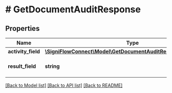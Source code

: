 # # GetDocumentAuditResponse

## Properties

Name | Type | Description | Notes
------------ | ------------- | ------------- | -------------
**activity_field** | [**\SigniFlowConnect\Model\GetDocumentAuditResponseActivityField[]**](GetDocumentAuditResponseActivityField.md) |  |
**result_field** | **string** | Displays the result of the call. |

[[Back to Model list]](../../README.md#models) [[Back to API list]](../../README.md#endpoints) [[Back to README]](../../README.md)
